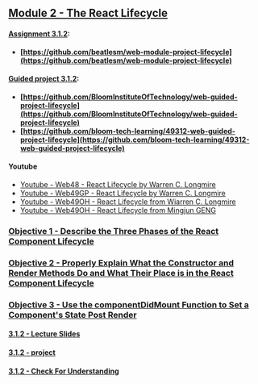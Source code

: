 ## [Module 2 - The React Lifecycle](./Objects/Object_1.md)

#### [Assignment 3.1.2](./Assign312/README.md):

-   **[https://github.com/beatlesm/web-module-project-lifecycle](https://github.com/beatlesm/web-module-project-lifecycle)**
   
#### [Guided project 3.1.2](./Guided312):

-   **[https://github.com/BloomInstituteOfTechnology/web-guided-project-lifecycle](https://github.com/BloomInstituteOfTechnology/web-guided-project-lifecycle)**
-   **[https://github.com/bloom-tech-learning/49312-web-guided-project-lifecycle](https://github.com/bloom-tech-learning/49312-web-guided-project-lifecycle)**

#### Youtube

-   [Youtube - Web48 - React Lifecycle by Warren C. Longmire](https://www.youtube.com/watch?v=Dig2VLr6gbM)
-   [Youtube - Web49GP - React Lifecycle by Warren C. Longmire](https://youtu.be/1m9S2dNQ7To)
-   [Youtube - Web49OH - React Lifecycle from Wiarren C. Longmire](https://bloomtech.zoom.us/rec/share/n_pN5vT3RkfhUbT7umAZtTpqV8t1HSJfE9DM4vZkGjhZmPWGD-oZ-SOUsQ0o4ZiP.2EVsEfI7-aISe5Hs)
-   [Youtube - Web49OH - React Lifecycle from Mingjun GENG](https://www.dropbox.com/home/LambdaSchool/U3-W49/W3.1/11302021?preview=LS_OH_11302021_1335_2.mp4)

### [Objective 1 - Describe the Three Phases of the React Component Lifecycle](./Objects/Object_1.md)

### [Objective 2 - Properly Explain What the Constructor and Render Methods Do and What Their Place is in the React Component Lifecycle](./Objects/Object_2.md)

### [Objective 3 - Use the componentDidMount Function to Set a Component's State Post Render](./Objects/Object_3.md)

#### [3.1.2 - Lecture Slides](https://docs.google.com/presentation/d/1u-1r_3fh31BNRgaG9qH5dQPBVI0kTGtfJQNdmBvQNbY/edit?usp=sharing)

#### [3.1.2 - project](./Objects/Project.md)

#### [3.1.2 - Check For Understanding](./Objects/Understanding.md)
